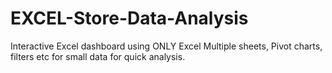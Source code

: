 # EXCEL-Store-Data-Analysis
Interactive Excel dashboard using ONLY Excel Multiple sheets, Pivot charts, filters etc for small data for quick analysis.

